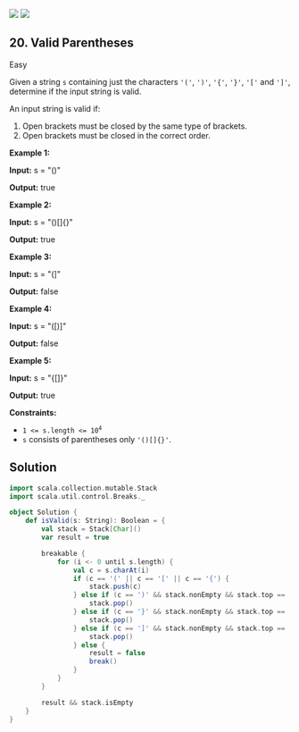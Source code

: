 [![](https://img.shields.io/github/stars/javadev/LeetCode-in-All?label=Stars&style=flat-square)](https://github.com/javadev/LeetCode-in-All)
[![](https://img.shields.io/github/forks/javadev/LeetCode-in-All?label=Fork%20me%20on%20GitHub%20&style=flat-square)](https://github.com/javadev/LeetCode-in-All/fork)

## 20\. Valid Parentheses

Easy

Given a string `s` containing just the characters `'('`, `')'`, `'{'`, `'}'`, `'['` and `']'`, determine if the input string is valid.

An input string is valid if:

1.  Open brackets must be closed by the same type of brackets.
2.  Open brackets must be closed in the correct order.

**Example 1:**

**Input:** s = "()"

**Output:** true 

**Example 2:**

**Input:** s = "()[]{}"

**Output:** true 

**Example 3:**

**Input:** s = "(]"

**Output:** false 

**Example 4:**

**Input:** s = "([)]"

**Output:** false 

**Example 5:**

**Input:** s = "{[]}"

**Output:** true 

**Constraints:**

*   <code>1 <= s.length <= 10<sup>4</sup></code>
*   `s` consists of parentheses only `'()[]{}'`.

## Solution

```scala
import scala.collection.mutable.Stack
import scala.util.control.Breaks._

object Solution {
    def isValid(s: String): Boolean = {
        val stack = Stack[Char]()
        var result = true

        breakable {
            for (i <- 0 until s.length) {
                val c = s.charAt(i)
                if (c == '(' || c == '[' || c == '{') {
                    stack.push(c)
                } else if (c == ')' && stack.nonEmpty && stack.top == '(') {
                    stack.pop()
                } else if (c == '}' && stack.nonEmpty && stack.top == '{') {
                    stack.pop()
                } else if (c == ']' && stack.nonEmpty && stack.top == '[') {
                    stack.pop()
                } else {
                    result = false
                    break()
                }
            }
        }

        result && stack.isEmpty
    }
}
```